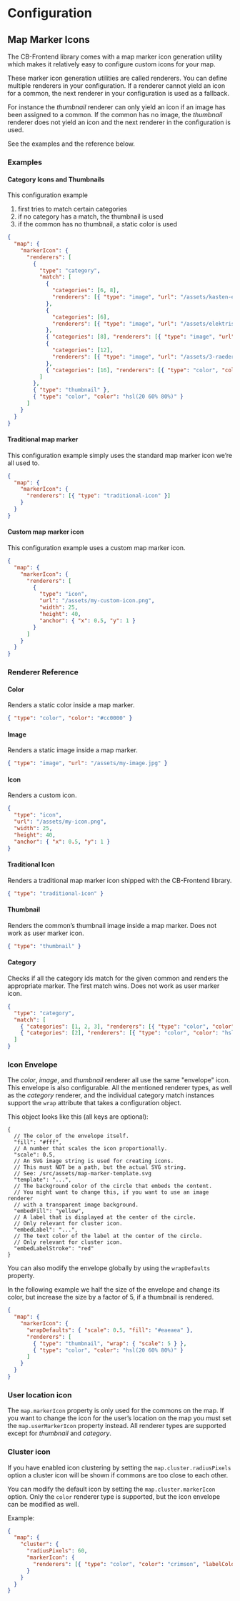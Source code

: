 # Configuration

## Map Marker Icons

The CB-Frontend library comes with a map marker icon generation utility
which makes it relatively easy to configure custom icons for your map.

These marker icon generation utilities are called renderers. You can define multiple renderers
in your configuration. If a renderer cannot yield an icon for a common, the next renderer in
your configuration is used as a fallback.

For instance the _thumbnail_ renderer can only yield an icon if an image has been assigned
to a common. If the common has no image, the _thumbnail_ renderer does not yield an icon
and the next renderer in the configuration is used.

See the examples and the reference below.

### Examples

#### Category Icons and Thumbnails

This configuration example

1. first tries to match certain categories
2. if no category has a match, the thumbnail is used
3. if the common has no thumbnail, a static color is used

```json
{
  "map": {
    "markerIcon": {
      "renderers": [
        {
          "type": "category",
          "match": [
            {
              "categories": [6, 8],
              "renderers": [{ "type": "image", "url": "/assets/kasten-elektrisch.png" }]
            },
            {
              "categories": [6],
              "renderers": [{ "type": "image", "url": "/assets/elektrisch.png" }]
            },
            { "categories": [8], "renderers": [{ "type": "image", "url": "/assets/kasten.png" }] },
            {
              "categories": [12],
              "renderers": [{ "type": "image", "url": "/assets/3-raeder.png" }]
            },
            { "categories": [16], "renderers": [{ "type": "color", "color": "teal" }] }
          ]
        },
        { "type": "thumbnail" },
        { "type": "color", "color": "hsl(20 60% 80%)" }
      ]
    }
  }
}
```

#### Traditional map marker

This configuration example simply uses the standard map marker icon we’re all used to.

```json
{
  "map": {
    "markerIcon": {
      "renderers": [{ "type": "traditional-icon" }]
    }
  }
}
```

#### Custom map marker icon

This configuration example uses a custom map marker icon.

```json
{
  "map": {
    "markerIcon": {
      "renderers": [
        {
          "type": "icon",
          "url": "/assets/my-custom-icon.png",
          "width": 25,
          "height": 40,
          "anchor": { "x": 0.5, "y": 1 }
        }
      ]
    }
  }
}
```

### Renderer Reference

#### Color

Renders a static color inside a map marker.

```json
{ "type": "color", "color": "#cc0000" }
```

#### Image

Renders a static image inside a map marker.

```json
{ "type": "image", "url": "/assets/my-image.jpg" }
```

#### Icon

Renders a custom icon.

```json
{
  "type": "icon",
  "url": "/assets/my-icon.png",
  "width": 25,
  "height": 40,
  "anchor": { "x": 0.5, "y": 1 }
}
```

#### Traditional Icon

Renders a traditional map marker icon shipped with the CB-Frontend library.

```json
{ "type": "traditional-icon" }
```

#### Thumbnail

Renders the common’s thumbnail image inside a map marker.
Does not work as user marker icon.

```json
{ "type": "thumbnail" }
```

#### Category

Checks if all the category ids match for the given common and renders the appropriate marker.
The first match wins. Does not work as user marker icon.

```json
{
  "type": "category",
  "match": [
    { "categories": [1, 2, 3], "renderers": [{ "type": "color", "color": "green" }] },
    { "categories": [2], "renderers": [{ "type": "color", "color": "hsl(90 60% 80%)" }] }
  ]
}
```

### Icon Envelope

The _color_, _image_, and _thumbnail_ renderer all use the same "envelope" icon.
This envelope is also configurable. All the mentioned renderer types, as well as the
_category_ renderer, and the individual category match instances support the `wrap`
attribute that takes a configuration object.

This object looks like this (all keys are optional):

<!-- prettier-ignore-start -->
```json5
{
  // The color of the envelope itself.
  "fill": "#fff",
  // A number that scales the icon proportionally.
  "scale": 0.5,
  // An SVG image string is used for creating icons.
  // This must NOT be a path, but the actual SVG string.
  // See: /src/assets/map-marker-template.svg
  "template": "...",
  // The background color of the circle that embeds the content.
  // You might want to change this, if you want to use an image renderer
  // with a transparent image background.
  "embedFill": "yellow",
  // A label that is displayed at the center of the circle.
  // Only relevant for cluster icon.
  "embedLabel": "...",
  // The text color of the label at the center of the circle.
  // Only relevant for cluster icon.
  "embedLabelStroke": "red"
}
```
<!-- prettier-ignore-end -->

You can also modify the envelope globally by using the `wrapDefaults` property.

In the following example we half the size of the envelope and change its color,
but increase the size by a factor of 5, if a thumbnail is rendered.

```json
{
  "map": {
    "markerIcon": {
      "wrapDefaults": { "scale": 0.5, "fill": "#eaeaea" },
      "renderers": [
        { "type": "thumbnail", "wrap": { "scale": 5 } },
        { "type": "color", "color": "hsl(20 60% 80%)" }
      ]
    }
  }
}
```

### User location icon

The `map.markerIcon` property is only used for the commons on the map.
If you want to change the icon for the user’s location on the map you
must set the `map.userMarkerIcon` property instead. All renderer types are supported
except for _thumbnail_ and _category_.

### Cluster icon

If you have enabled icon clustering by setting the `map.cluster.radiusPixels` option
a cluster icon will be shown if commons are too close to each other.

You can modify the default icon by setting the `map.cluster.markerIcon` option.
Only the `color` renderer type is supported, but the icon envelope can be modified as well.

Example:

```json
{
  "map": {
    "cluster": {
      "radiusPixels": 60,
      "markerIcon": {
        "renderers": [{ "type": "color", "color": "crimson", "labelColor": "white" }]
      }
    }
  }
}
```
